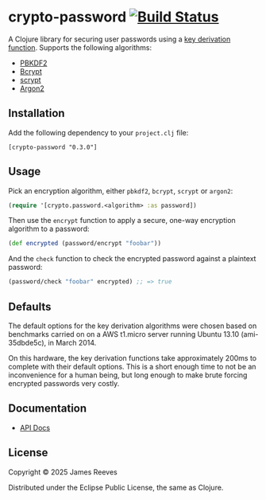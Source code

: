 # crypto-password [![Build Status](https://github.com/weavejester/crypto-password/actions/workflows/test.yml/badge.svg)](https://github.com/weavejester/crypto-password/actions/workflows/test.yml)

A Clojure library for securing user passwords using a
[key derivation function][1]. Supports the following algorithms:

* [PBKDF2](http://en.wikipedia.org/wiki/PBKDF2)
* [Bcrypt](http://bcrypt.sourceforge.net/)
* [scrypt](http://www.tarsnap.com/scrypt.html)
* [Argon2](https://github.com/P-H-C/phc-winner-argon2)

[1]: http://en.wikipedia.org/wiki/Key_derivation_function

## Installation

Add the following dependency to your `project.clj` file:

    [crypto-password "0.3.0"]

## Usage

Pick an encryption algorithm, either `pbkdf2`, `bcrypt`, `scrypt`
or `argon2`:

```clojure
(require '[crypto.password.<algorithm> :as password])
```

Then use the `encrypt` function to apply a secure, one-way encryption
algorithm to a password:

```clojure
(def encrypted (password/encrypt "foobar"))
```

And the `check` function to check the encrypted password against a
plaintext password:

```clojure
(password/check "foobar" encrypted) ;; => true
```

## Defaults

The default options for the key derivation algorithms were chosen
based on benchmarks carried on on a AWS t1.micro server running Ubuntu
13.10 (ami-35dbde5c), in March 2014.

On this hardware, the key derivation functions take approximately
200ms to complete with their default options. This is a short enough
time to not be an inconvenience for a human being, but long enough to
make brute forcing encrypted passwords very costly.

## Documentation

* [API Docs](http://weavejester.github.com/crypto-password/)

## License

Copyright © 2025 James Reeves

Distributed under the Eclipse Public License, the same as Clojure.

